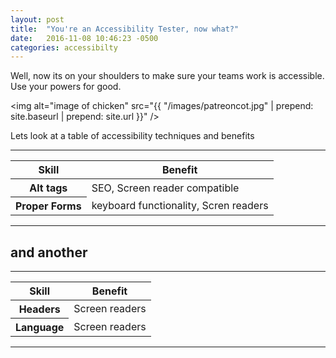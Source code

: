 ```yaml
---
layout: post
title:  "You're an Accessibility Tester, now what?"
date:   2016-11-08 10:46:23 -0500
categories: accessibilty
---
```

Well, now its on your shoulders to make sure your teams work is accessible. Use your powers for good. 

<img alt="image of chicken" src="{{ "/images/patreoncot.jpg" | prepend: site.baseurl | prepend: site.url }}" /> 

Lets look at a table of accessibility techniques and benefits
<hr>
<table>
  <thead>
    <tr>
      <th>
        Skill
      </th>
      <th scope='col'>
        Benefit
      </th>
    </tr>
  </thead>
  <tbody>
    <tr>
      <th scop='col'>
        Alt tags
      </th>
      <td>
        SEO, Screen reader compatible
      </td>
    </tr>
    <tr>
      <th>
        Proper Forms
      </th>
      <td>
        keyboard functionality, Scren readers
      </td>
    </tr>
  </tbody>
</table>
<hr>
<h2> and another </h2>
<hr>
<table>
  <thead>
    <tr>
      <th id='skill'>
        Skill
      </th>
      <th id='benefit'>
        Benefit
      </th>
    </tr>
  </thead>
  <tbody>
    <tr>
      <th id='s1' headers='skill'>
        Headers
      </th>
      <td headers='s1 skill'>
        Screen readers
      </td>
    </tr>
    <tr>
      <th id='s2' headers='skill'>
        Language
      </th>
      <td headers='s2 benefit'>
        Screen readers
      </td>
    </tr>
  </tbody>
</table>
<hr>